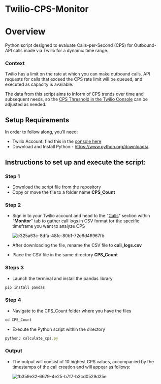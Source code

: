 # Twilio-CPS-Monitor

# Overview 
Python script designed to evaluate Calls-per-Second (CPS) for Outbound-API calls made via Twilio for a dynamic time range.

### Context
Twilio has a limit on the rate at which you can make outbound calls. API requests for calls that exceed the CPS rate limit will be queued, and executed as capacity is available.  

The data from this script aims to inform of CPS trends over time and subsequent needs, so the [CPS Threshold in the Twilio Console](https://www.twilio.com/console/voice/settings) can be adjusted as needed. 

## Setup Requirements
In order to follow along, you’ll need:

- Twilio Account: find this in the [console here](https://console.twilio.com/?frameUrl=/console) 
- Download and Install Python - https://www.python.org/downloads/

## Instructions to set up and execute the script:

### Step 1
- Download the script file from the repository 
- Copy or move the file to a folder name **CPS_Count** 

### Step 2
- Sign in to your Twilio account and head to the "[Calls](https://console.twilio.com/us1/monitor/logs/calls)" section within "**Monitor**" tab to gather call logs in CSV format for the specific timeframe you want to analyze CPS
  
  ![c325a63c-8dfa-48fc-80b1-72c6d46967fb](https://github.com/twilio-samples/Twilio-CPS-Monitor/assets/136878371/aac47d4e-4a06-4053-8e9f-4302d02af8df)
  
- After downloading the file, rename the CSV file to **call_logs.csv**
- Place the CSV file in the same directory **CPS_Count**

### Steps 3
- Launch the terminal and install the pandas library 
```js
pip install pandas
```
### Step 4
- Navigate to the CPS_Count folder where you have the files 
```js
cd CPS_Count
```
- Execute the Python script within the directory  
```js
python3 calculate_cps.py
```

### Output
- The output will consist of 10 highest CPS values, accompanied by the timestamps of the call creation and will appear as follows:
  
  ![fb359e32-6679-4e25-b7f7-b2cd0529d25e](https://github.com/twilio-samples/Twilio-CPS-Monitor/assets/136878371/ba8c7ec9-05a5-4d6f-9251-c0f2d768ea04)
